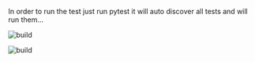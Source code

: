 In order to run the test just run pytest it will auto discover all tests and will run them...

![build](https://github.com/nagrigore/testing/workflows/build/badge.svg)

![build](https://img.shields.io/appveyor/build/nagrigore/testing)
